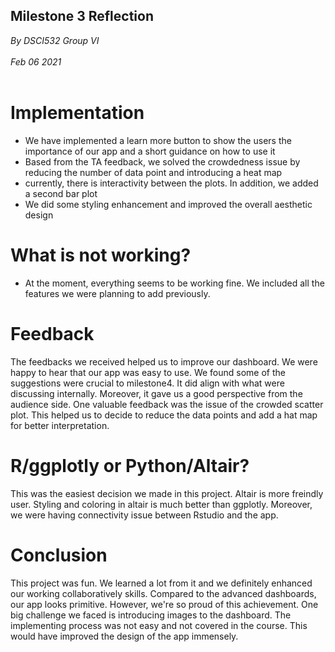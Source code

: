 ## Milestone 3 Reflection
*By DSCI532 Group VI* <br><br>
*Feb 06 2021*<br><br>

# Implementation  

- We have implemented a learn more button to show the users the importance of our app and a short guidance on how to use it
- Based from the TA feedback, we solved the crowdedness issue by reducing the number of data point and introducing a heat map
- currently, there is interactivity between the plots. In addition, we added a second bar plot
- We did some styling enhancement and improved the overall aesthetic design

# What is not working?

- At the moment, everything seems to be working fine. We included all the features we were planning to add previously. 


# Feedback 

The feedbacks we received helped us to improve our dashboard. We were happy to hear that our app was easy to use. We found some of the suggestions were crucial to milestone4. It did align with what were discussing internally. Moreover, it gave us a good perspective from the audience side. One valuable feedback was the issue of the crowded scatter plot. This helped us to decide to reduce the data points and add a hat map for better interpretation.


#  R/ggplotly or Python/Altair?

This was the easiest decision we made in this project. Altair is more freindly user. Styling and coloring in altair is much better than ggplotly. Moreover, we were having connectivity issue between Rstudio and the app. 

# Conclusion

This project was fun. We learned a lot from it and we definitely enhanced our working collaboratively skills. Compared to the advanced dashboards, our app looks primitive. However, we're so proud of this achievement. One big challenge we faced is introducing images to the dashboard. The implementing process was not easy and not covered in the course. This would have improved the design of the app immensely.  

